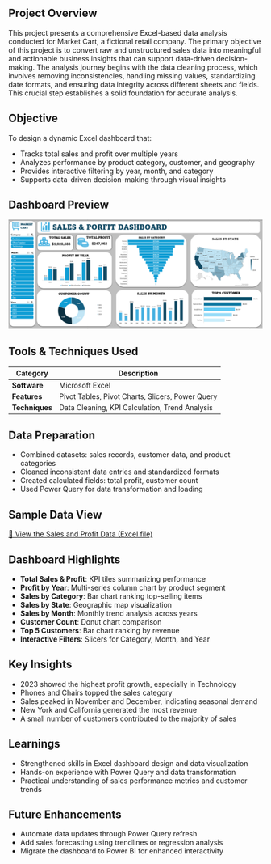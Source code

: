 ## Project Overview

This project presents a comprehensive Excel-based data analysis conducted for Market Cart, a fictional retail company. The primary objective of this project is to convert raw and unstructured sales data into meaningful and actionable business insights that can support data-driven decision-making. The analysis journey begins with the data cleaning process, which involves removing inconsistencies, handling missing values, standardizing date formats, and ensuring data integrity across different sheets and fields. This crucial step establishes a solid foundation for accurate analysis.

## Objective

To design a dynamic Excel dashboard that:
- Tracks total sales and profit over multiple years
- Analyzes performance by product category, customer, and geography
- Provides interactive filtering by year, month, and category
- Supports data-driven decision-making through visual insights

## Dashboard Preview

![Market Cart Dashboard](https://github.com/Jerome-analyst/Excel-Project-Market-Cart-Analysis/blob/main/Sales%20and%20Profit%20Dashboard.png)


##  Tools & Techniques Used

| Category         | Description                                     |
|------------------|-------------------------------------------------|
| **Software**     | Microsoft Excel                                 |
| **Features**     | Pivot Tables, Pivot Charts, Slicers, Power Query |
| **Techniques**   | Data Cleaning, KPI Calculation, Trend Analysis  |



## Data Preparation

- Combined datasets: sales records, customer data, and product categories
- Cleaned inconsistent data entries and standardized formats
- Created calculated fields: total profit, customer count
- Used Power Query for data transformation and loading

## Sample Data View

[📄 View the Sales and Profit Data (Excel file)](https://github.com/Jerome-analyst/Excel-Data-Analysis-Project/blob/main/Sales%20and%20Profit%20Data.xlsx)


## Dashboard Highlights

- **Total Sales & Profit**: KPI tiles summarizing performance
- **Profit by Year**: Multi-series column chart by product segment
- **Sales by Category**: Bar chart ranking top-selling items
- **Sales by State**: Geographic map visualization
- **Sales by Month**: Monthly trend analysis across years
- **Customer Count**: Donut chart comparison
- **Top 5 Customers**: Bar chart ranking by revenue
- **Interactive Filters**: Slicers for Category, Month, and Year


## Key Insights

- 2023 showed the highest profit growth, especially in Technology
- Phones and Chairs topped the sales category
- Sales peaked in November and December, indicating seasonal demand
- New York and California generated the most revenue
- A small number of customers contributed to the majority of sales


## Learnings

- Strengthened skills in Excel dashboard design and data visualization
- Hands-on experience with Power Query and data transformation
- Practical understanding of sales performance metrics and customer trends


## Future Enhancements

- Automate data updates through Power Query refresh
- Add sales forecasting using trendlines or regression analysis
- Migrate the dashboard to Power BI for enhanced interactivity



